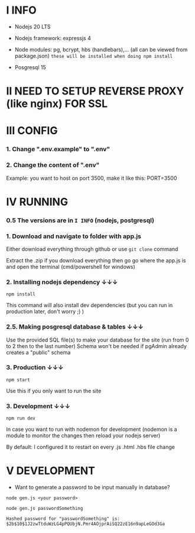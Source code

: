 ﻿# I INFO
- Nodejs 20 LTS

- Nodejs framework: expressjs 4

- Node modules: pg, bcrypt, hbs (handlebars),... (all can be viewed from package.json)
`these will be installed when doing npm install`

- Posgresql 15

# II NEED TO SETUP REVERSE PROXY (like nginx) FOR SSL

# III CONFIG
### 1. Change ".env.example" to ".env"
### 2. Change the content of ".env"
Example: you want to host on port 3500, make it like this: PORT=3500

# IV RUNNING
### 0.5 The versions are in `I INFO` (nodejs, postgresql)

### 1. Download and navigate to folder with app.js
Either download everything through github or use `git clone` command

Extract the .zip if you download everything then go go where the app.js is and open the terminal (cmd/powershell for windows)

### 2. Installing nodejs dependency ↓↓↓
```npm install```

This command will also install dev dependencies (but you can run in production later, don't worry ;) )

### 2.5. Making posgresql database & tables ↓↓↓
Use the provided SQL file(s) to make your database for the site (run from 0 to 2 then to the last number)
Schema won't be needed if pgAdmin already creates a "public" schema

### 3. Production ↓↓↓
```npm start```

Use this if you only want to run the site
### 3. Development ↓↓↓
```npm run dev```

In case you want to run with nodemon for development (nodemon is a module to monitor the changes then reload your nodejs server)

By default: I configured it to restart on every .js .html .hbs file change

# V DEVELOPMENT
- Want to generate a password to be input manually in database?
```
node gen.js <your password>
```
```
node gen.js passwordSomething

Hashed password for "passwordSomething" is:
$2b$10$1J2zwTtduWzLG4pPQUbjN.Pmr4AOjprAiSQ22zE16n9apLeGOd3Ga
```